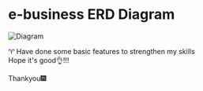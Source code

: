 # e-business ERD Diagram

![Diagram](https://github.com/thangnguyen2002/e-business/assets/75868691/576ab513-b984-45d2-8f94-8e4b36b900a3)


♈ Have done some basic features to strengthen my skills
<br>
Hope it's good👌!!!

Thankyou🎆
